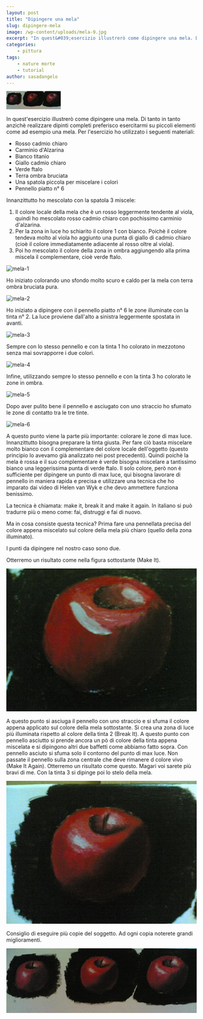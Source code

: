 ```yaml
---
layout: post
title: "Dipingere una mela"
slug: dipingere-mela
image: /wp-content/uploads/mela-9.jpg
excerpt: "In quest&#039;esercizio illustrerò come dipingere una mela. Di tanto in tanto anzichè realizzare dipinti completi preferisco esercitarmi su piccoli elementi"
categories:
    - pittura
tags:
    - nature morte
    - tutorial
author: sasadangelo
---
```


![mela-9](/wp-content/uploads/mela-9.jpg "mela-9")

In quest'esercizio illustrerò come dipingere una mela. Di tanto in tanto anzichè realizzare dipinti completi preferisco esercitarmi su piccoli elementi come ad esempio una mela. Per l'esercizio ho utilizzato i seguenti materiali:

- Rosso cadmio chiaro
- Carminio d'Alzarina
- Bianco titanio
- Giallo cadmio chiaro
- Verde ftalo
- Terra ombra bruciata
- Una spatola piccola per miscelare i colori
- Pennello piatto n° 6

Innanzittutto ho mescolato con la spatola 3 miscele:

1. Il colore locale della mela che è un rosso leggermente tendente al viola, quindi ho mescolato rosso cadmio chiaro con pochissimo carminio d'alzarina.
2. Per la zona in luce ho schiarito il colore 1 con bianco. Poichè il colore tendeva molto al viola ho aggiunto una punta di giallo di cadmio chiaro (cioè il colore immediatamente adiacente al rosso oltre al viola).
3. Poi ho mescolato il colore della zona in ombra aggiungendo alla prima miscela il complementare, cioè verde ftalo.

![mela-1](https://www.disegnoepittura.it/wp-content/uploads/mela-1.jpg "mela-1")

Ho iniziato colorando uno sfondo molto scuro e caldo per la mela con terra ombra bruciata pura.

![mela-2](https://www.disegnoepittura.it/wp-content/uploads/mela-2.jpg "mela-2")

Ho iniziato a dipingere con il pennello piatto n° 6 le zone illuminate con la tinta n° 2. La luce proviene dall'alto a sinistra leggermente spostata in avanti.

![mela-3](https://www.disegnoepittura.it/wp-content/uploads/mela-3.jpg "mela-3")

Sempre con lo stesso pennello e con la tinta 1 ho colorato in mezzotono senza mai sovrapporre i due colori.

![mela-4](https://www.disegnoepittura.it/wp-content/uploads/mela-4.jpg "mela-4")

Infine, utilizzando sempre lo stesso pennello e con la tinta 3 ho colorato le zone in ombra.

![mela-5](https://www.disegnoepittura.it/wp-content/uploads/mela-5.jpg "mela-5")

Dopo aver pulito bene il pennello e asciugato con uno straccio ho sfumato le zone di contatto tra le tre tinte.

![mela-6](https://www.disegnoepittura.it/wp-content/uploads/mela-6.jpg "mela-6")

A questo punto viene la parte più importante: colorare le zone di max luce. Innanzittutto bisogna preparare la tinta giusta. Per fare ciò basta miscelare molto bianco con il complementare del colore locale dell'oggetto (questo principio lo avevamo già analizzato nei post precedenti). Quindi poichè la mela è rossa e il suo complementare è verde bisogna miscelare a tantissimo bianco una leggerissima punta di verde ftalo. Il solo colore, però non è sufficiente per dipingere un punto di max luce, qui bisogna lavorare di pennello in maniera rapida e precisa e utilizzare una tecnica che ho imparato dai video di Helen van Wyk e che devo ammettere funziona benissimo.

La tecnica è chiamata: make it, break it and make it again. In italiano si può tradurre più o meno come: fai, distruggi e fai di nuovo.

Ma in cosa consiste questa tecnica? Prima fare una pennellata precisa del colore appena miscelato sul colore della mela più chiaro (quello della zona illuminato).

I punti da dipingere nel nostro caso sono due.

Otterremo un risultato come nella figura sottostante (Make It).

![mela-7](/wp-content/uploads/mela-7.jpg "mela-7")

A questo punto si asciuga il pennello con uno straccio e si sfuma il colore appena applicato sul colore della mela sottostante. Si crea una zona di luce più illuminata rispetto al colore della tinta 2 (Break It). A questo punto con pennello asciutto si prende ancora un pò di colore della tinta appena miscelata e si dipingono altri due baffetti come abbiamo fatto sopra. Con pennello asciuto si sfuma solo il contorno del punto di max luce. Non passate il pennello sulla zona centrale che deve rimanere d colore vivo (Make It Again). Otterremo un risultato come questo. Magari voi sarete più bravi di me. Con la tinta 3 si dipinge poi lo stelo della mela.

![mela-8](/wp-content/uploads/mela-8.jpg "mela-8")

Consiglio di eseguire più copie del soggetto. Ad ogni copia noterete grandi miglioramenti.

![mela-9large](/wp-content/uploads/mela-9large.jpg "mela-9large")
